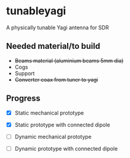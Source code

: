 # tunableyagi
A physically tunable Yagi antenna for SDR

## Needed material/to build

* ~~Beams material (aluminium beams 5mm dia)~~
* Cogs
* Support
* ~~Converter coax from tuner to yagi~~

## Progress
- [x] Static mechanical prototype
- [x] Static prototype with connected dipole
- [ ] Dynamic mechanical prototype 
- [ ] Dynamic prototype with connected dipole


